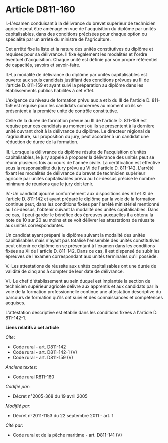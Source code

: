 # Article D811-160

I.-L'examen conduisant à la délivrance du brevet supérieur de technicien agricole peut être aménagé en vue de l'acquisition
du diplôme par unités capitalisables, dans des conditions précisées pour chaque option ou spécialité par un arrêté du
ministre de l'agriculture. 

Cet arrêté fixe la liste et la nature des unités constitutives du diplôme et requises pour sa délivrance. Il fixe également
les modalités et l'ordre éventuel d'acquisition. Chaque unité est définie par son propre référentiel de capacités, savoirs et
savoir-faire. 

II.-La modalité de délivrance du diplôme par unités capitalisables est ouverte aux seuls candidats justifiant des conditions
prévues au III de l'article D. 811-159 et ayant suivi la préparation au diplôme dans les établissements publics habilités à
cet effet. 

L'exigence du niveau de formation prévu aux a et b du III de l'article D. 811-159 est requise pour les candidats concernés au
moment où ils se présentent à la première unité de contrôle constitutive. 

Celle de la durée de formation prévue au III de l'article D. 811-159 est requise pour ces candidats au moment où ils se
présentent à la dernière unité ouvrant droit à la délivrance du diplôme. Le directeur régional de l'agriculture, sur
proposition du jury, peut accorder à un candidat une réduction de durée de la formation. 

III.-Lorsque la délivrance du diplôme résulte de l'acquisition d'unités capitalisables, le jury appelé à proposer la
délivrance des unités peut se réunir plusieurs fois au cours de l'année civile. La certification est effective sous la
responsabilité du jury prévu au VI de l'article D. 811-142. L'arrêté fixant les modalités de délivrance du brevet de
technicien supérieur agricole par unités capitalisables prévu au I ci-dessus précise le nombre minimum de réunions que le
jury doit tenir. 

IV.-Un candidat ajourné conformément aux dispositions des VII et XI de l'article D. 811-142 et ayant préparé le diplôme par
la voie de la formation continue peut, dans les conditions fixées par l'arrêté ministériel mentionné au I ci-dessus,
l'obtenir suivant la modalité des unités capitalisables. Dans ce cas, il peut garder le bénéfice des épreuves auxquelles il a
obtenu la note de 10 sur 20 au moins et se voit délivrer les attestations de réussite aux unités correspondantes. 

Un candidat ayant préparé le diplôme suivant la modalité des unités capitalisables mais n'ayant pas totalisé l'ensemble des
unités constitutives peut obtenir ce diplôme en se présentant à l'examen dans les conditions fixées au XI de l'article D.
811-142. Dans ce cas, il est dispensé de subir les épreuves de l'examen correspondant aux unités terminales qu'il possède. 

V.-Les attestations de réussite aux unités capitalisables ont une durée de validité de cinq ans à compter de leur date de
délivrance. 

VI.-Le chef d'établissement au sein duquel est implantée la section de technicien supérieur agricole délivre aux apprentis et
aux candidats par la voie de la formation professionnelle continue une attestation descriptive du parcours de formation
qu'ils ont suivi et des connaissances et compétences acquises. 

L'attestation descriptive est établie dans les conditions fixées à l'article D. 811-142-1.

**Liens relatifs à cet article**

_Cite_:

  - Code rural - art. D811-142
  - Code rural - art. D811-142-1 (V)
  - Code rural - art. D811-159 (V)

_Anciens textes_:

  - Code rural R811-160

_Codifié par_:

  - Décret n°2005-368 du 19 avril 2005

_Modifié par_:

  - Décret n°2011-1153 du 22 septembre 2011 - art. 1

_Cité par_:

  - Code rural et de la pêche maritime - art. D811-141 (V)

